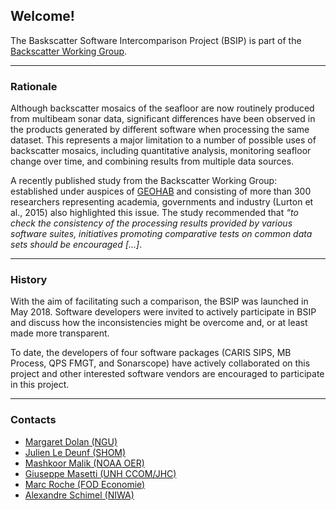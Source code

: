 ## Welcome!

The Baskscatter Software Intercomparison Project (BSIP) is part of the [Backscatter Working Group](http://geohab.org/bswg/).

***

### Rationale

Although backscatter mosaics of the seafloor are now routinely produced from multibeam sonar data, 
significant differences have been observed in the products generated by different software 
when processing the same dataset. 
This represents a major limitation to a number of possible uses of backscatter mosaics, 
including quantitative analysis, monitoring seafloor change over time, 
and combining results from multiple data sources. 

A recently published study from the Backscatter Working Group: established under auspices 
of [GEOHAB](http://geohab.org/) and consisting of more than 300 researchers 
representing academia, governments and industry (Lurton et al., 2015) also highlighted this issue. 
The study recommended that *“to check the consistency of the processing results provided by 
various software suites, initiatives promoting comparative tests on common data sets should be encouraged […]*.  

***

### History

With the aim of facilitating such a comparison, the BSIP was launched in May 2018. 
Software developers were invited to actively participate in BSIP and discuss how the inconsistencies 
might be overcome and, or at least made more transparent.
 
To date, the developers of four software packages (CARIS SIPS, MB Process, QPS FMGT, and Sonarscope) 
have actively collaborated on this project and other interested software vendors are encouraged 
to participate in this project. 

***

### Contacts

* [Margaret Dolan (NGU)](mailto:Margaret.Dolan@ngu.no)
* [Julien Le Deunf (SHOM)](mailto:julian.le.deunf@shom.fr)
* [Mashkoor Malik (NOAA OER)](mailto:mashkoor.malik@noaa.gov)
* [Giuseppe Masetti (UNH CCOM/JHC)](mailto:gmasetti@ccom.unh.edu)
* [Marc Roche (FOD Economie)](mailto:Marc.Roche@economie.fgov.be)
* [Alexandre Schimel (NIWA)](mailto:Alexandre.Schimel@niwa.co.nz)
